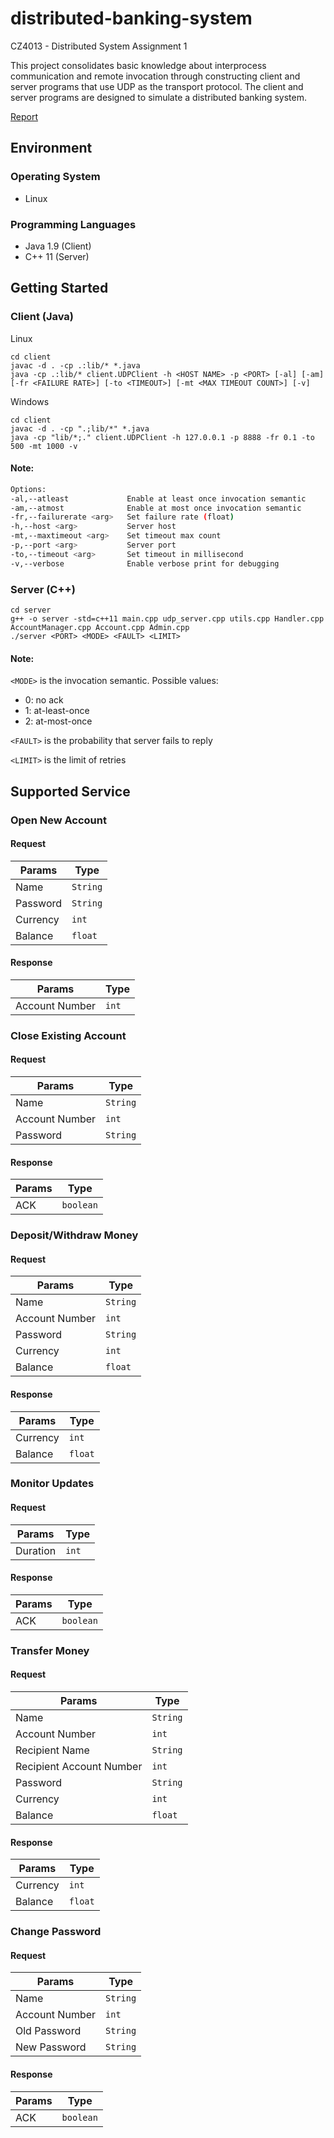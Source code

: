 # distributed-banking-system
CZ4013 - Distributed System Assignment 1

This project consolidates basic knowledge about interprocess communication and remote invocation through constructing client and server programs that use UDP as the transport protocol. The client and server programs are designed to simulate a distributed banking system.

[Report](https://github.com/cacad-ntu/distributed-banking-system-report)



## Environment


### Operating System
- Linux


### Programming Languages
- Java 1.9 (Client)
- C++ 11 (Server)



## Getting Started


### Client (Java)
Linux
```
cd client
javac -d . -cp .:lib/* *.java
java -cp .:lib/* client.UDPClient -h <HOST NAME> -p <PORT> [-al] [-am] [-fr <FAILURE RATE>] [-to <TIMEOUT>] [-mt <MAX TIMEOUT COUNT>] [-v]
```
Windows
```
cd client
javac -d . -cp ".;lib/*" *.java
java -cp "lib/*;." client.UDPClient -h 127.0.0.1 -p 8888 -fr 0.1 -to 500 -mt 1000 -v
```

#### Note:
```bash
Options:
-al,--atleast             Enable at least once invocation semantic
-am,--atmost              Enable at most once invocation semantic
-fr,--failurerate <arg>   Set failure rate (float)
-h,--host <arg>           Server host
-mt,--maxtimeout <arg>    Set timeout max count
-p,--port <arg>           Server port
-to,--timeout <arg>       Set timeout in millisecond
-v,--verbose              Enable verbose print for debugging
```


### Server (C++)
```
cd server
g++ -o server -std=c++11 main.cpp udp_server.cpp utils.cpp Handler.cpp AccountManager.cpp Account.cpp Admin.cpp
./server <PORT> <MODE> <FAULT> <LIMIT>
```

#### Note:

```<MODE>``` is the invocation semantic. Possible values:

- 0: no ack
- 1: at-least-once
- 2: at-most-once

```<FAULT>``` is the probability that server fails to reply

```<LIMIT>``` is the limit of retries



## Supported Service


### Open New Account

#### Request
| Params   | Type         |
| -------- | ------------ |
| Name     | ```String``` |
| Password | ```String``` |
| Currency | ```int```    |
| Balance  | ```float```  |

#### Response
| Params         | Type      |
| -------------- | --------- |
| Account Number | ```int``` |


### Close Existing Account

#### Request
| Params         | Type         |
| -------------- | ------------ |
| Name           | ```String``` |
| Account Number | ```int```    |
| Password       | ```String``` |

#### Response
| Params | Type          |
| ------ | ------------- |
| ACK    | ```boolean``` |


### Deposit/Withdraw Money

#### Request
| Params         | Type         |
| -------------- | ------------ |
| Name           | ```String``` |
| Account Number | ```int```    |
| Password       | ```String``` |
| Currency       | ```int```    |
| Balance        | ```float```  |

#### Response
| Params   | Type        |
| -------- | ----------- |
| Currency | ```int```   |
| Balance  | ```float``` |


### Monitor Updates

#### Request
| Params   | Type      |
| -------- | --------- |
| Duration | ```int``` |

#### Response
| Params | Type          |
| ------ | ------------- |
| ACK    | ```boolean``` |


### Transfer Money

#### Request
| Params                   | Type         |
| ------------------------ | ------------ |
| Name                     | ```String``` |
| Account Number           | ```int```    |
| Recipient Name           | ```String``` |
| Recipient Account Number | ```int```    |
| Password                 | ```String``` |
| Currency                 | ```int```    |
| Balance                  | ```float```  |

#### Response
| Params   | Type        |
| -------- | ----------- |
| Currency | ```int```   |
| Balance  | ```float``` |


### Change Password

#### Request
| Params         | Type         |
| -------------- | ------------ |
| Name           | ```String``` |
| Account Number | ```int```    |
| Old Password   | ```String``` |
| New Password   | ```String``` |

#### Response
| Params | Type          |
| ------ | ------------- |
| ACK    | ```boolean``` |